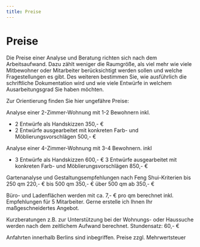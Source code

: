 ```yaml
---
title: Preise
---
```


# Preise

Die Preise einer Analyse und Beratung richten sich nach dem Arbeitsaufwand. Dazu zählt weniger die Raumgröße, als viel mehr wie viele Mitbewohner oder Mitarbeiter berücksichtigt werden sollen und welche Fragestellungen es gibt. Des weiteren bestimmen Sie, wie ausführlich die schriftliche Dokumentation wird und wie viele Entwürfe in welchem Ausarbeitungsgrad Sie haben möchten.

Zur Orientierung finden Sie hier ungefähre Preise:

Analyse einer 2-Zimmer-Wohnung mit 1-2 Bewohnern inkl.
- 2 Entwürfe als Handskizzen							350,- €
- 2 Entwürfe ausgearbeitet mit konkreten Farb- und Möblierungsvorschlägen	500,- €

Analyse einer 4-Zimmer-Wohnung mit 3-4 Bewohnern. inkl
- 3 Entwürfe als Handskizzen							600,- €
3 Entwürfe ausgearbeitet mit konkreten Farb- und Möblierungsvorschlägen	850,- €

Gartenanalyse und Gestaltungsempfehlungen nach Feng Shui-Kriterien
bis 250 qm										220,- €
bis 500 qm										350,- €
über 500 qm										ab 350,- €

Büro- und Ladenflächen werden mit ca. 7,- € pro qm berechnet
inkl. Empfehlungen für 5 Mitarbeiter.
Gerne erstelle ich Ihnen Ihr maßgeschneidertes Angebot.

Kurzberatungen z.B. zur Unterstützung bei der Wohnungs- oder Haussuche
werden nach dem zeitlichem Aufwand berechnet. Stundensatz: 			  60,- €

Anfahrten innerhalb Berlins sind inbegriffen.
Preise zzgl. Mehrwertsteuer

